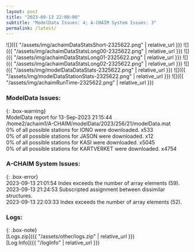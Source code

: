 ```yaml
---
layout: post
title: "2023-09-13 22:00:00"
subtitle: "ModelData Issues: 4; A-CHAIM System Issues: 3"
permalink: /latest/
---
```


![]({{ "/assets/img/achaimDataStatsShort-2325622.png" | relative_url }})
![]({{ "/assets/img/achaimDataStatsLong00-2325622.png" | relative_url }})
![]({{ "/assets/img/achaimDataStatsLong01-2325622.png" | relative_url }})
![]({{ "/assets/img/achaimDataStatsLong02-2325622.png" | relative_url }})
![]({{ "/assets/img/modelDataDataStats-2325622.png" | relative_url }})
![]({{ "/assets/img/modelDataStationStats-2325622.png" | relative_url }})
![]({{ "/assets/img/achaimRunTime-2325622.png" | relative_url }})


### ModelData Issues:  
  
{: .box-warning}  
 ModelData report for 13-Sep-2023 21:15:44   
 /home2/achaim1/A-CHAIM/modelData/2023/256/21/modelData.mat   
 0% of all possible stations for IONO were downloaded. x533   
 0% of all possible stations for JASON were downloaded. x12   
 0% of all possible stations for KASI were downloaded. x5045   
 0% of all possible stations for KARTVERKET were downloaded. x4754   
  
### A-CHAIM System Issues:  
  
{: .box-error}  
2023-09-13 21:01:54 Index exceeds the number of array elements (59).  
2023-09-13 21:24:53 Subscripted assignment between dissimilar structures.  
2023-09-13 22:03:33 Index exceeds the number of array elements (52).  

### Logs:  
  
{: .box-note}  
[Logs.zip]({{ "/assets/other/logs.zip" | relative_url }})  
[Log Info]({{ "/logInfo" | relative_url }})  
